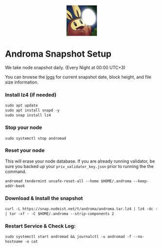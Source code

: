 <p align="center">
  <img height="100" height="auto" src="https://raw.githubusercontent.com/Nodeist/Kurulumlar/main/logos/androma.png">
</p>


# Androma Snapshot Setup
We take node snapshot daily.
(Every Night at 00:00 UTC+3)

You can browse the [logs](https://snap.nodeist.net/t/androma/log.txt) for current snapshot date, block height, and file size information.


### Install lz4 (if needed)
```
sudo apt update
sudo apt install snapd -y
sudo snap install lz4
```

### Stop your node
```
sudo systemctl stop andromad
```

### Reset your node
This will erase your node database. If you are already running validator, be sure you backed up your `priv_validator_key.json` prior to running the the command.

```
andromad tendermint unsafe-reset-all --home $HOME/.androma --keep-addr-book
```

### Download & Install the snapshot
```
curl -L https://snap.nodeist.net/t/androma/androma.tar.lz4 | lz4 -dc - | tar -xf - -C $HOME/.androma --strip-components 2
```

### Restart Service & Check Log:
```
sudo systemctl start andromad && journalctl -u andromad -f --no-hostname -o cat
```
